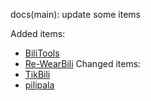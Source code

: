 docs(main): update some items

Added items:
- [BiliTools](https://github.com/btjawa/BiliTools)
- [Re-WearBili](https://github.com/SpaceXC/Re-WearBili)
Changed items:
- [TikBili](https://github.com/todo-proj/TikBili)
- [pilipala](https://github.com/guozhigq/pilipala)